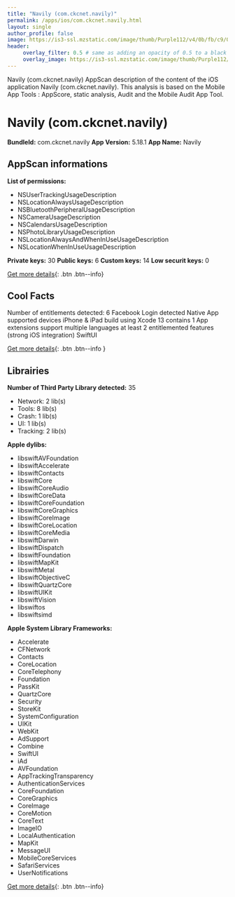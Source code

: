 ```yaml
---
title: "Navily (com.ckcnet.navily)"
permalink: /apps/ios/com.ckcnet.navily.html
layout: single
author_profile: false
image: https://is3-ssl.mzstatic.com/image/thumb/Purple112/v4/0b/fb/c9/0bfbc925-085e-edb5-508d-eb9ae7444354/AppIcon-0-0-1x_U007emarketing-0-0-0-7-0-0-sRGB-0-0-0-GLES2_U002c0-512MB-85-220-0-0.png/512x512bb.jpg
header: 
     overlay_filter: 0.5 # same as adding an opacity of 0.5 to a black background
     overlay_image: https://is3-ssl.mzstatic.com/image/thumb/Purple112/v4/0b/fb/c9/0bfbc925-085e-edb5-508d-eb9ae7444354/AppIcon-0-0-1x_U007emarketing-0-0-0-7-0-0-sRGB-0-0-0-GLES2_U002c0-512MB-85-220-0-0.png/512x512bb.jpg
---
```

Navily (com.ckcnet.navily) AppScan description of the content of the iOS application Navily (com.ckcnet.navily). This analysis is based on the Mobile App Tools : AppScore, static analysis, Audit and the Mobile Audit App Tool.

# Navily (com.ckcnet.navily)

**BundleId:** com.ckcnet.navily
**App Version:** 5.18.1
**App Name:** Navily


## AppScan informations 

**List of permissions:** 
- NSUserTrackingUsageDescription
- NSLocationAlwaysUsageDescription
- NSBluetoothPeripheralUsageDescription
- NSCameraUsageDescription
- NSCalendarsUsageDescription
- NSPhotoLibraryUsageDescription
- NSLocationAlwaysAndWhenInUseUsageDescription
- NSLocationWhenInUseUsageDescription
  
  
**Private keys:** 30
**Public keys:** 6
**Custom keys:** 14
**Low securit keys:** 0
  
[Get more details](/pricing.html){: .btn .btn--info}

## Cool Facts

Number of entitlements detected: 6
Facebook Login detected
Native App
supported devices iPhone & iPad
build using Xcode 13
contains 1 App extensions
support multiple languages
at least 2 entitlemented features (strong iOS integration)
SwiftUI
  
[Get more details](/pricing.html){: .btn .btn--info }

## Librairies 
**Number of Third Party Library detected:** 35
- Network: 2 lib(s)
- Tools: 8 lib(s)
- Crash: 1 lib(s)
- UI: 1 lib(s)
- Tracking: 2 lib(s)


**Apple dylibs:**
- libswiftAVFoundation
- libswiftAccelerate
- libswiftContacts
- libswiftCore
- libswiftCoreAudio
- libswiftCoreData
- libswiftCoreFoundation
- libswiftCoreGraphics
- libswiftCoreImage
- libswiftCoreLocation
- libswiftCoreMedia
- libswiftDarwin
- libswiftDispatch
- libswiftFoundation
- libswiftMapKit
- libswiftMetal
- libswiftObjectiveC
- libswiftQuartzCore
- libswiftUIKit
- libswiftVision
- libswiftos
- libswiftsimd


**Apple System Library Frameworks:**
- Accelerate
- CFNetwork
- Contacts
- CoreLocation
- CoreTelephony
- Foundation
- PassKit
- QuartzCore
- Security
- StoreKit
- SystemConfiguration
- UIKit
- WebKit
- AdSupport
- Combine
- SwiftUI
- iAd
- AVFoundation
- AppTrackingTransparency
- AuthenticationServices
- CoreFoundation
- CoreGraphics
- CoreImage
- CoreMotion
- CoreText
- ImageIO
- LocalAuthentication
- MapKit
- MessageUI
- MobileCoreServices
- SafariServices
- UserNotifications


  
[Get more details](/pricing.html){: .btn .btn--info}

